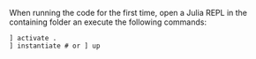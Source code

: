 When running the code for the first time, open a Julia REPL in the containing folder an execute the following commands:
```julia-repl
] activate .
] instantiate # or ] up
```
